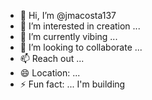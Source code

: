 - 👋 Hi, I’m @jmacosta137
- 👀 I’m interested in creation ...
- 🌱 I’m currently vibing ... 
- 💞️ I’m looking to collaborate ...
- 📫 Reach out ...
- 😄 Location: ...
- ⚡ Fun fact: ... I'm building


<!---
---!>
